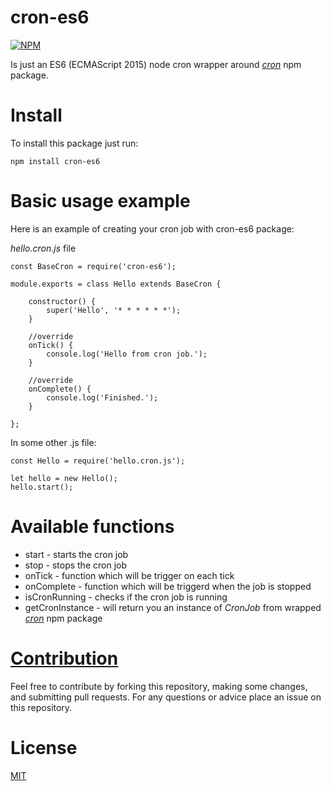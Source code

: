 # cron-es6

[![NPM](https://nodei.co/npm/cron-es6.png?downloads=true&downloadRank=true&stars=true)](https://nodei.co/npm/cron-es6/)

Is just an ES6 (ECMAScript 2015) node cron wrapper around *[cron](https://www.npmjs.com/package/cron)* npm package.

# Install

To install this package just run:

```npm install cron-es6```

# Basic usage example

Here is an example of creating your cron job with cron-es6 package:

*hello.cron.js* file
```
const BaseCron = require('cron-es6');

module.exports = class Hello extends BaseCron {

    constructor() {
        super('Hello', '* * * * * *');
    }

    //override
    onTick() {
        console.log('Hello from cron job.');
    }

    //override
    onComplete() {
        console.log('Finished.');
    }

};

```

In some other .js file:

```
const Hello = require('hello.cron.js');

let hello = new Hello();
hello.start();
```

# Available functions

- start - starts the cron job
- stop - stops the cron job
- onTick - function which will be trigger on each tick
- onComplete - function which will be triggerd when the job is stopped
- isCronRunning - checks if the cron job is running
- getCronInstance - will return you an instance of *CronJob* from wrapped *[cron](https://www.npmjs.com/package/cron)* npm package

# [Contribution](https://github.com/nemanjapetrovic/cron-es6/blob/master/CONTRIBUTING.md)

Feel free to contribute by forking this repository, making some changes, and submitting pull requests. For any questions or advice place an issue on this repository.

# License

  [MIT](LICENSE)
